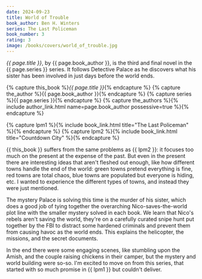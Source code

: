```yaml
---
date: 2024-09-23
title: World of Trouble
book_author: Ben H. Winters
series: The Last Policeman
book_number: 3
rating: 3
image: /books/covers/world_of_trouble.jpg
---
```


<cite class="book-title">{{ page.title }}</cite>, by <span
class="author-name">{{ page.book_author }}</span>, is the third and final
novel in the <span class="book-series">{{ page.series }}</span> series. It
follows Detective Palace as he discovers what his sister has been involved in
just days before the world ends.

{% capture this_book %}<cite class="book-title">{{ page.title }}</cite>{% endcapture %}
{% capture the_author %}<span class="author-name">{{ page.book_author }}</span>{% endcapture %}
{% capture series %}<span class="book-series">{{ page.series }}</span>{% endcapture %}
{% capture the_authors %}{% include author_link.html name=page.book_author possessive=true %}{% endcapture %}

{% capture lpm1 %}{% include book_link.html title="The Last Policeman" %}{% endcapture %}
{% capture lpm2 %}{% include book_link.html title="Countdown City" %}{% endcapture %}

{{ this_book }} suffers from the same problems as {{ lpm2 }}: it focuses too
much on the present at the expense of the past. But even in the present there
are interesting ideas that aren't fleshed out enough, like how different towns
handle the end of the world: green towns pretend everything is fine, red towns
are total chaos, blue towns are populated but everyone is hiding, etc. I
wanted to experience the different types of towns, and instead they were just
mentioned.

The mystery Palace is solving this time is the murder of his sister, which
does a good job of tying together the overarching Nico-saves-the-world plot
line with the smaller mystery solved in each book. We learn that Nico's rebels
aren't saving the world, they're on a carefully curated snipe hunt <!-- Is
snipe hunt the best word choice? --> put together by the FBI to distract some
hardened criminals and prevent them from causing havoc as the world ends. This
explains the helicopter, the missions, and the secret documents.

In the end there were some engaging scenes, like stumbling upon the Amish, and
the couple raising chickens in their camper, but the mystery and world
building were so-so. I'm excited to move on from this series, that started
with so much promise in {{ lpm1 }} but couldn't deliver.
